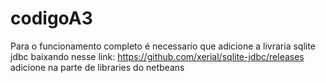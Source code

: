 # codigoA3

Para o funcionamento completo é necessario que adicione a livraria sqlite jdbc baixando nesse link: https://github.com/xerial/sqlite-jdbc/releases
adicione na parte de libraries do netbeans
